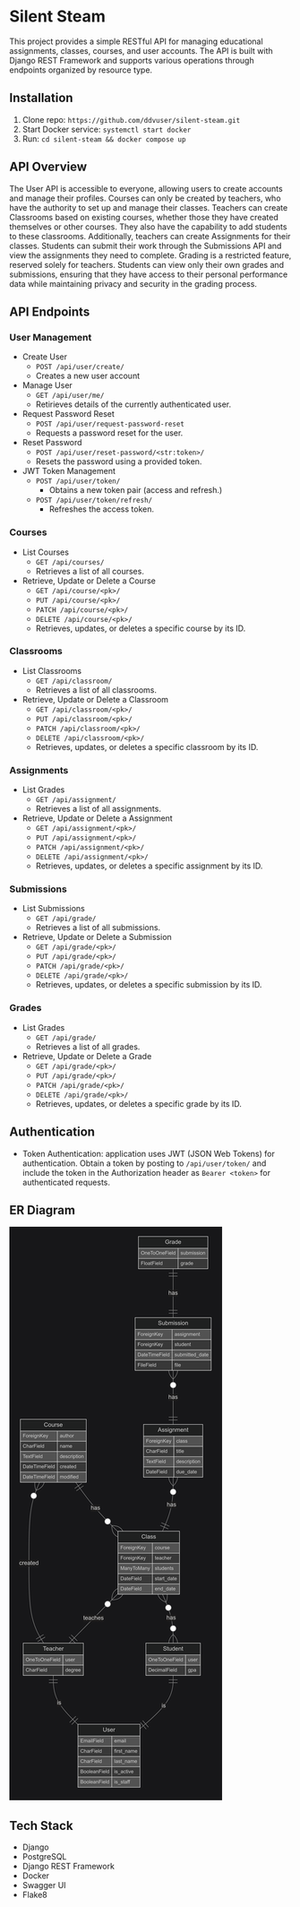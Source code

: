 # Silent Steam

This project provides a simple RESTful API for managing educational assignments, classes, courses, and user accounts. The API is built with Django REST Framework and supports various operations through endpoints organized by resource type.

## Installation

1. Clone repo: `https://github.com/ddvuser/silent-steam.git`
2. Start Docker service: `systemctl start docker`
3. Run: `cd silent-steam && docker compose up`

## API Overview

The User API is accessible to everyone, allowing users to create accounts and manage their profiles. Courses can only be created by teachers, who have the authority to set up and manage their classes. Teachers can create Classrooms based on existing courses, whether those they have created themselves or other courses. They also have the capability to add students to these classrooms. Additionally, teachers can create Assignments for their classes. Students can submit their work through the Submissions API and view the assignments they need to complete. Grading is a restricted feature, reserved solely for teachers. Students can view only their own grades and submissions, ensuring that they have access to their personal performance data while maintaining privacy and security in the grading process.

## API Endpoints

### User Management

- Create User
  - `POST /api/user/create/`
  - Creates a new user account
- Manage User
  - `GET /api/user/me/`
  - Retirieves details of the currently authenticated user.
- Request Password Reset
  - `POST /api/user/request-password-reset`
  - Requests a password reset for the user.
- Reset Password
  - `POST /api/user/reset-password/<str:token>/`
  - Resets the password using a provided token.
- JWT Token Management
  - `POST /api/user/token/`
    - Obtains a new token pair (access and refresh.)
  - `POST /api/user/token/refresh/`
    - Refreshes the access token.
  
### Courses

- List Courses
  - `GET /api/courses/`
  - Retrieves a list of all courses.
- Retrieve, Update or Delete a Course
  - `GET /api/course/<pk>/`
  - `PUT /api/course/<pk>/`
  - `PATCH /api/course/<pk>/`
  - `DELETE /api/course/<pk>/`
  - Retrieves, updates, or deletes a specific course by its ID.
  
### Classrooms

- List Classrooms
  - `GET /api/classroom/`
  - Retrieves a list of all classrooms.
- Retrieve, Update or Delete a Classroom
  - `GET /api/classroom/<pk>/`
  - `PUT /api/classroom/<pk>/`
  - `PATCH /api/classroom/<pk>/`
  - `DELETE /api/classroom/<pk>/`
  - Retrieves, updates, or deletes a specific classroom by its ID.

### Assignments

- List Grades
  - `GET /api/assignment/`
  - Retrieves a list of all assignments.
- Retrieve, Update or Delete a Assignment
  - `GET /api/assignment/<pk>/`
  - `PUT /api/assignment/<pk>/`
  - `PATCH /api/assignment/<pk>/`
  - `DELETE /api/assignment/<pk>/`
  - Retrieves, updates, or deletes a specific assignment by its ID.

### Submissions

- List Submissions
  - `GET /api/grade/`
  - Retrieves a list of all submissions.
- Retrieve, Update or Delete a Submission
  - `GET /api/grade/<pk>/`
  - `PUT /api/grade/<pk>/`
  - `PATCH /api/grade/<pk>/`
  - `DELETE /api/grade/<pk>/`
  - Retrieves, updates, or deletes a specific submission by its ID.

### Grades

- List Grades
  - `GET /api/grade/`
  - Retrieves a list of all grades.
- Retrieve, Update or Delete a Grade
  - `GET /api/grade/<pk>/`
  - `PUT /api/grade/<pk>/`
  - `PATCH /api/grade/<pk>/`
  - `DELETE /api/grade/<pk>/`
  - Retrieves, updates, or deletes a specific grade by its ID.

## Authentication

- Token Authentication: application uses JWT (JSON Web Tokens) for authentication. Obtain a token by posting to `/api/user/token/` and include the token in the Authorization header as `Bearer <token>` for authenticated requests.

## ER Diagram

![erDiagram](erDiagram.png)

## Tech Stack

- Django
- PostgreSQL
- Django REST Framework
- Docker
- Swagger UI
- Flake8
